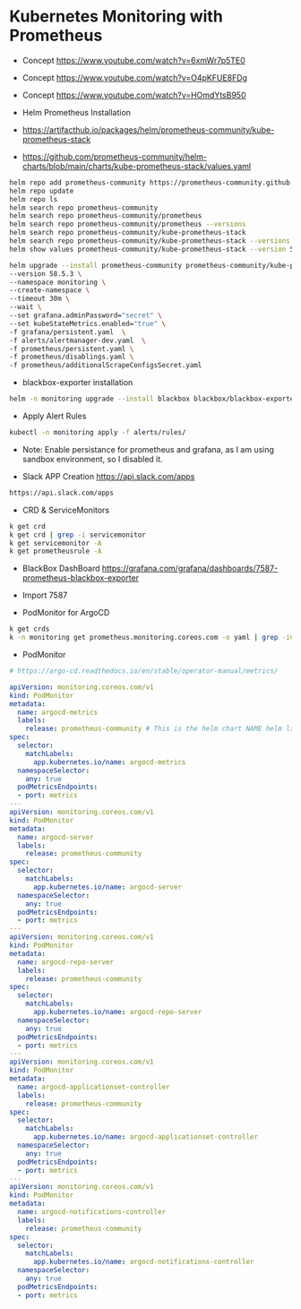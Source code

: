 # Kubernetes Monitoring with Prometheus

- Concept https://www.youtube.com/watch?v=6xmWr7p5TE0
- Concept https://www.youtube.com/watch?v=O4pKFUE8FDg
- Concept https://www.youtube.com/watch?v=HOmdYtsB950

- Helm Prometheus Installation
- https://artifacthub.io/packages/helm/prometheus-community/kube-prometheus-stack

- https://github.com/prometheus-community/helm-charts/blob/main/charts/kube-prometheus-stack/values.yaml
```bash
helm repo add prometheus-community https://prometheus-community.github.io/helm-charts 
helm repo update 
helm repo ls
helm search repo prometheus-community
helm search repo prometheus-community/prometheus
helm search repo prometheus-community/prometheus --versions
helm search repo prometheus-community/kube-prometheus-stack
helm search repo prometheus-community/kube-prometheus-stack --versions
helm show values prometheus-community/kube-prometheus-stack --version 58.5.3

helm upgrade --install prometheus-community prometheus-community/kube-prometheus-stack \
--version 58.5.3 \
--namespace monitoring \
--create-namespace \
--timeout 30m \
--wait \
--set grafana.adminPassword="secret" \
--set kubeStateMetrics.enabled="true" \
-f grafana/persistent.yaml  \
-f alerts/alertmanager-dev.yaml  \
-f prometheus/persistent.yaml \
-f prometheus/disablings.yaml \
-f prometheus/additionalScrapeConfigsSecret.yaml
```

- blackbox-exporter installation

```bash
helm -n monitoring upgrade --install blackbox blackbox/blackbox-exporter -f blackbox/blackbox-exporter/dev-values.yaml --wait
```

- Apply Alert Rules
```bash
kubectl -n monitoring apply -f alerts/rules/
```

- Note: Enable persistance for prometheus and grafana, as I am using sandbox environment, so I disabled it.

- Slack APP Creation https://api.slack.com/apps
```bash
https://api.slack.com/apps
```

- CRD & ServiceMonitors
```bash
k get crd
k get crd | grep -i servicemonitor
k get servicemonitor -A
k get prometheusrule -A
```

- BlackBox DashBoard https://grafana.com/grafana/dashboards/7587-prometheus-blackbox-exporter
- Import 7587

- PodMonitor for ArgoCD
```bash
k get crds
k -n monitoring get prometheus.monitoring.coreos.com -o yaml | grep -iC5 servicemonitor
```
- PodMonitor
```yaml
# https://argo-cd.readthedocs.io/en/stable/operator-manual/metrics/

apiVersion: monitoring.coreos.com/v1
kind: PodMonitor
metadata:
  name: argocd-metrics
  labels:
    release: prometheus-community # This is the helm chart NAME helm ls -A
spec:
  selector:
    matchLabels:
      app.kubernetes.io/name: argocd-metrics
  namespaceSelector:
    any: true
  podMetricsEndpoints:
  - port: metrics
---
apiVersion: monitoring.coreos.com/v1
kind: PodMonitor
metadata:
  name: argocd-server
  labels:
    release: prometheus-community
spec:
  selector:
    matchLabels:
      app.kubernetes.io/name: argocd-server
  namespaceSelector:
    any: true
  podMetricsEndpoints:
  - port: metrics
---
apiVersion: monitoring.coreos.com/v1
kind: PodMonitor
metadata:
  name: argocd-repo-server
  labels:
    release: prometheus-community
spec:
  selector:
    matchLabels:
      app.kubernetes.io/name: argocd-repo-server
  namespaceSelector:
    any: true
  podMetricsEndpoints:
  - port: metrics
---
apiVersion: monitoring.coreos.com/v1
kind: PodMonitor
metadata:
  name: argocd-applicationset-controller
  labels:
    release: prometheus-community
spec:
  selector:
    matchLabels:
      app.kubernetes.io/name: argocd-applicationset-controller
  namespaceSelector:
    any: true
  podMetricsEndpoints:
  - port: metrics
---
apiVersion: monitoring.coreos.com/v1
kind: PodMonitor
metadata:
  name: argocd-notifications-controller
  labels:
    release: prometheus-community
spec:
  selector:
    matchLabels:
      app.kubernetes.io/name: argocd-notifications-controller
  namespaceSelector:
    any: true
  podMetricsEndpoints:
  - port: metrics
```

